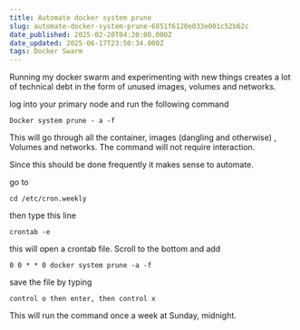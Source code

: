 ```yaml
---
title: Automate docker system prune
slug: automate-docker-system-prune-6851f6120e033e001c52b62c
date_published: 2025-02-20T04:20:00.000Z
date_updated: 2025-06-17T23:50:34.000Z
tags: Docker Swarm
---
```


Running my docker swarm and experimenting with new things creates a lot of technical debt in the form of unused images, volumes and networks.

log into your primary node and run the following command

    Docker system prune - a -f

This will go through all the container, images (dangling and otherwise) , Volumes and networks. The command will not require interaction.

Since this should be done frequently it makes sense to automate.

go to

    cd /etc/cron.weekly

then type this line

    crontab -e

this will open a crontab file. Scroll to the bottom and add

    0 0 * * 0 docker system prune -a -f

save the file by typing

    control o then enter, then control x

This will run the command once a week at Sunday, midnight.

